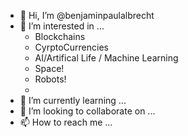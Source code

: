 - 👋 Hi, I’m @benjaminpaulalbrecht
- 👀 I’m interested in ...
  - Blockchains 
  - CyrptoCurrencies
  - AI/Artifical Life / Machine Learning
  - Space! 
  - Robots!
  - 
- 🌱 I’m currently learning ...
- 💞️ I’m looking to collaborate on ...
- 📫 How to reach me ...

<!---
benjaminpaulalbrecht/benjaminpaulalbrecht is a ✨ special ✨ repository because its `README.md` (this file) appears on your GitHub profile.
You can click the Preview link to take a look at your changes.
--->
